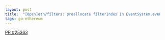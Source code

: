 ```yaml
---
layout: post
title:  "[Open]eth/filters: preallocate filterIndex in EventSystem.eventLoop() #25363"
tags: go-ethereum
---
```


[PR #25363](https://github.com/ethereum/go-ethereum/pull/25363)
